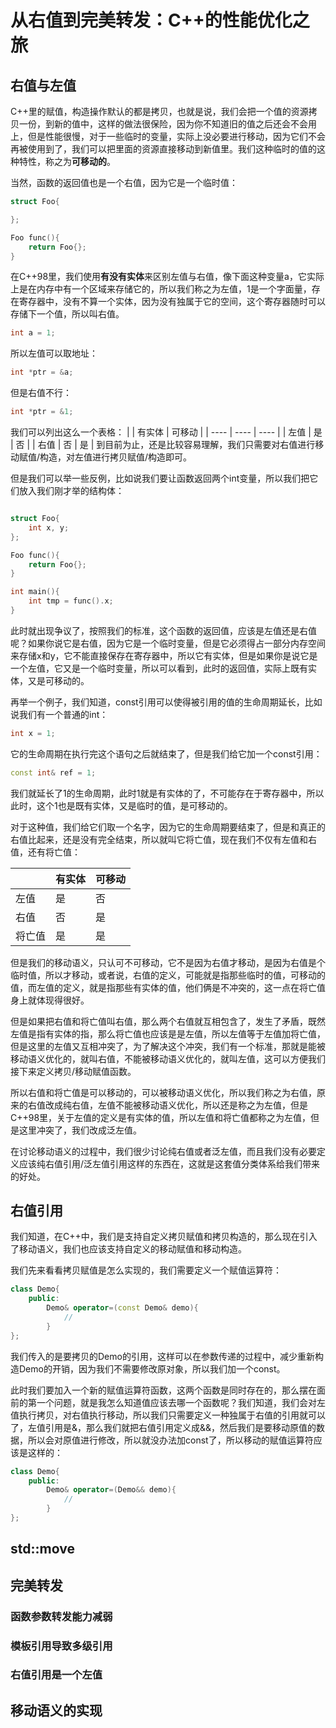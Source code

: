 # 从右值到完美转发：C++的性能优化之旅

## 右值与左值

C++里的赋值，构造操作默认的都是拷贝，也就是说，我们会把一个值的资源拷贝一份，到新的值中，这样的做法很保险，因为你不知道旧的值之后还会不会用上，但是性能很慢，对于一些临时的变量，实际上没必要进行移动，因为它们不会再被使用到了，我们可以把里面的资源直接移动到新值里。我们这种临时的值的这种特性，称之为**可移动的**。

当然，函数的返回值也是一个右值，因为它是一个临时值：
```C++
struct Foo{

};

Foo func(){
    return Foo{};
}
```

在C++98里，我们使用**有没有实体**来区别左值与右值，像下面这种变量a，它实际上是在内存中有一个区域来存储它的，所以我们称之为左值，1是一个字面量，存在寄存器中，没有不算一个实体，因为没有独属于它的空间，这个寄存器随时可以存储下一个值，所以叫右值。
```c++
int a = 1;
```
所以左值可以取地址：

```c++
int *ptr = &a;
```
但是右值不行：
```c++
int *ptr = &1;
```
我们可以列出这么一个表格：
|      | 有实体 | 可移动 |
| ---- | ---- | ---- |
| 左值 | 是 | 否 |
| 右值 | 否 | 是 |
到目前为止，还是比较容易理解，我们只需要对右值进行移动赋值/构造，对左值进行拷贝赋值/构造即可。

但是我们可以举一些反例，比如说我们要让函数返回两个int变量，所以我们把它们放入我们刚才举的结构体：
```c++

struct Foo{
    int x, y;
};

Foo func(){
    return Foo{};
}

int main(){
    int tmp = func().x;
}
```
此时就出现争议了，按照我们的标准，这个函数的返回值，应该是左值还是右值呢？如果你说它是右值，因为它是一个临时变量，但是它必须得占一部分内存空间来存储x和y，它不能直接保存在寄存器中，所以它有实体，但是如果你是说它是一个左值，它又是一个临时变量，所以可以看到，此时的返回值，实际上既有实体，又是可移动的。

再举一个例子，我们知道，const引用可以使得被引用的值的生命周期延长，比如说我们有一个普通的int：
```C++
int x = 1;
```
它的生命周期在执行完这个语句之后就结束了，但是我们给它加一个const引用：
```C++
const int& ref = 1;
```
我们就延长了1的生命周期，此时1就是有实体的了，不可能存在于寄存器中，所以此时，这个1也是既有实体，又是临时的值，是可移动的。

对于这种值，我们给它们取一个名字，因为它的生命周期要结束了，但是和真正的右值比起来，还是没有完全结束，所以就叫它将亡值，现在我们不仅有左值和右值，还有将亡值：

|        | 有实体 | 可移动 |
| ----   | ----  | ----   |
| 左值   | 是     | 否     |
| 右值   | 否     | 是     |
| 将亡值 | 是     | 是     |

但是我们的移动语义，只认可不可移动，它不是因为右值才移动，是因为右值是个临时值，所以才移动，或者说，右值的定义，可能就是指那些临时的值，可移动的值，而左值的定义，就是指那些有实体的值，他们俩是不冲突的，这一点在将亡值身上就体现得很好。

但是如果把右值和将亡值叫右值，那么两个右值就互相包含了，发生了矛盾，既然左值是指有实体的指，那么将亡值也应该是是左值，所以左值等于左值加将亡值，但是这里的左值又互相冲突了，为了解决这个冲突，我们有一个标准，那就是能被移动语义优化的，就叫右值，不能被移动语义优化的，就叫左值，这可以方便我们接下来定义拷贝/移动赋值函数。

所以右值和将亡值是可以移动的，可以被移动语义优化，所以我们称之为右值，原来的右值改成纯右值，左值不能被移动语义优化，所以还是称之为左值，但是C++98里，关于左值的定义是有实体的值，所以左值和将亡值都称之为左值，但是这里冲突了，我们改成泛左值。

在讨论移动语义的过程中，我们很少讨论纯右值或者泛左值，而且我们没有必要定义应该纯右值引用/泛左值引用这样的东西在，这就是这套值分类体系给我们带来的好处。

## 右值引用

我们知道，在C++中，我们是支持自定义拷贝赋值和拷贝构造的，那么现在引入了移动语义，我们也应该支持自定义的移动赋值和移动构造。

我们先来看看拷贝赋值是怎么实现的，我们需要定义一个赋值运算符：
```C++
class Demo{
    public:
        Demo& operator=(const Demo& demo){
            //
        }
};
```

我们传入的是要拷贝的Demo的引用，这样可以在参数传递的过程中，减少重新构造Demo的开销，因为我们不需要修改原对象，所以我们加一个const。

此时我们要加入一个新的赋值运算符函数，这两个函数是同时存在的，那么摆在面前的第一个问题，就是我怎么知道值应该去哪一个函数呢？我们知道，我们会对左值执行拷贝，对右值执行移动，所以我们只需要定义一种独属于右值的引用就可以了，左值引用是&，那么我们就把右值引用定义成&&，然后我们是要移动原值的数据，所以会对原值进行修改，所以就没办法加const了，所以移动的赋值运算符应该是这样的：

```C++
class Demo{
    public:
        Demo& operator=(Demo&& demo){
            //
        }
};
```

## std::move



## 完美转发

### 函数参数转发能力减弱

### 模板引用导致多级引用

### 右值引用是一个左值

## 移动语义的实现